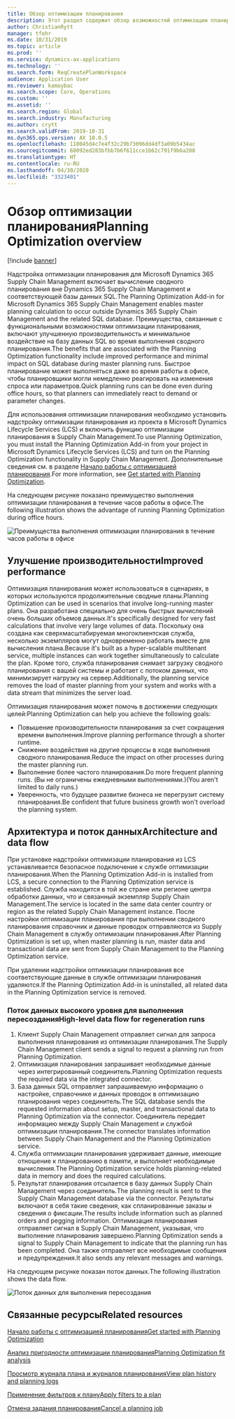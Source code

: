 ```yaml
---
title: Обзор оптимизации планирования
description: Этот раздел содержит обзор возможностей оптимизации планирования.
author: ChristianRytt
manager: tfehr
ms.date: 10/31/2019
ms.topic: article
ms.prod: ''
ms.service: dynamics-ax-applications
ms.technology: ''
ms.search.form: ReqCreatePlanWorkspace
audience: Application User
ms.reviewer: kamaybac
ms.search.scope: Core, Operations
ms.custom: ''
ms.assetid: ''
ms.search.region: Global
ms.search.industry: Manufacturing
ms.author: crytt
ms.search.validFrom: 2019-10-31
ms.dyn365.ops.version: AX 10.0.5
ms.openlocfilehash: 110045d4c7e4f32c29b73096dd4df3a09b5434ac
ms.sourcegitcommit: 68092ed283bfbb7b6f611cce1b62c791f9b6a208
ms.translationtype: HT
ms.contentlocale: ru-RU
ms.lasthandoff: 04/30/2020
ms.locfileid: "3323401"
---
```

# <a name="planning-optimization-overview"></a><span data-ttu-id="2f9c3-103">Обзор оптимизации планирования</span><span class="sxs-lookup"><span data-stu-id="2f9c3-103">Planning Optimization overview</span></span>

[!include [banner](../../includes/banner.md)]

<span data-ttu-id="2f9c3-104">Надстройка оптимизации планирования для Microsoft Dynamics 365 Supply Chain Management включает вычисление сводного планирования вне Dynamics 365 Supply Chain Management и соответствующей базы данных SQL.</span><span class="sxs-lookup"><span data-stu-id="2f9c3-104">The Planning Optimization Add-in for Microsoft Dynamics 365 Supply Chain Management enables master planning calculation to occur outside Dynamics 365 Supply Chain Management and the related SQL database.</span></span> <span data-ttu-id="2f9c3-105">Преимущества, связанные с функциональными возможностями оптимизации планирования, включают улучшенную производительность и минимальное воздействие на базу данных SQL во время выполнения сводного планирования.</span><span class="sxs-lookup"><span data-stu-id="2f9c3-105">The benefits that are associated with the Planning Optimization functionality include improved performance and minimal impact on SQL database during master planning runs.</span></span> <span data-ttu-id="2f9c3-106">Быстрое планирование может выполняться даже во время работы в офисе, чтобы планировщики могли немедленно реагировать на изменения спроса или параметров.</span><span class="sxs-lookup"><span data-stu-id="2f9c3-106">Quick planning runs can be done even during office hours, so that planners can immediately react to demand or parameter changes.</span></span>

<span data-ttu-id="2f9c3-107">Для использования оптимизации планирования необходимо установить надстройку оптимизации планирования из проекта в Microsoft Dynamics Lifecycle Services (LCS) и включить функцию оптимизации планирования в Supply Chain Management.</span><span class="sxs-lookup"><span data-stu-id="2f9c3-107">To use Planning Optimization, you must install the Planning Optimization Add-in from your project in Microsoft Dynamics Lifecycle Services (LCS) and turn on the Planning Optimization functionality in Supply Chain Management.</span></span> <span data-ttu-id="2f9c3-108">Дополнительные сведения см. в разделе [Начало работы с оптимизацией планирования](get-started.md).</span><span class="sxs-lookup"><span data-stu-id="2f9c3-108">For more information, see [Get started with Planning Optimization](get-started.md).</span></span>

<span data-ttu-id="2f9c3-109">На следующем рисунке показано преимущество выполнения оптимизации планирования в течение часов работы в офисе.</span><span class="sxs-lookup"><span data-stu-id="2f9c3-109">The following illustration shows the advantage of running Planning Optimization during office hours.</span></span>

![Преимущества выполнения оптимизации планирования в течение часов работы в офисе](media/PlanningOptimization1.png)

## <a name="improved-performance"></a><span data-ttu-id="2f9c3-111">Улучшение производительности</span><span class="sxs-lookup"><span data-stu-id="2f9c3-111">Improved performance</span></span>

<span data-ttu-id="2f9c3-112">Оптимизация планирования может использоваться в сценариях, в которых используются продолжительные сводные планы.</span><span class="sxs-lookup"><span data-stu-id="2f9c3-112">Planning Optimization can be used in scenarios that involve long-running master plans.</span></span> <span data-ttu-id="2f9c3-113">Она разработана специально для очень быстрых вычислений очень больших объемов данных.</span><span class="sxs-lookup"><span data-stu-id="2f9c3-113">It's specifically designed for very fast calculations that involve very large volumes of data.</span></span> <span data-ttu-id="2f9c3-114">Поскольку она создана как сверхмасштабируемая многоклиентская служба, несколько экземпляров могут одновременно работать вместе для вычисления плана.</span><span class="sxs-lookup"><span data-stu-id="2f9c3-114">Because it's built as a hyper-scalable multitenant service, multiple instances can work together simultaneously to calculate the plan.</span></span> <span data-ttu-id="2f9c3-115">Кроме того, служба планирования снимает загрузку сводного планирования с вашей системы и работает с потоком данных, что минимизирует нагрузку на сервер.</span><span class="sxs-lookup"><span data-stu-id="2f9c3-115">Additionally, the planning service removes the load of master planning from your system and works with a data stream that minimizes the server load.</span></span>

<span data-ttu-id="2f9c3-116">Оптимизация планирования может помочь в достижении следующих целей:</span><span class="sxs-lookup"><span data-stu-id="2f9c3-116">Planning Optimization can help you achieve the following goals:</span></span>

- <span data-ttu-id="2f9c3-117">Повышение производительности планирования за счет сокращения времени выполнения.</span><span class="sxs-lookup"><span data-stu-id="2f9c3-117">Improve planning performance through a shorter runtime.</span></span>
- <span data-ttu-id="2f9c3-118">Снижение воздействия на другие процессы в ходе выполнения сводного планирования.</span><span class="sxs-lookup"><span data-stu-id="2f9c3-118">Reduce the impact on other processes during the master planning run.</span></span>
- <span data-ttu-id="2f9c3-119">Выполнение более частого планирования.</span><span class="sxs-lookup"><span data-stu-id="2f9c3-119">Do more frequent planning runs.</span></span> <span data-ttu-id="2f9c3-120">(Вы не ограничены ежедневными выполнениями.)</span><span class="sxs-lookup"><span data-stu-id="2f9c3-120">(You aren't limited to daily runs.)</span></span>
- <span data-ttu-id="2f9c3-121">Уверенность, что будущее развитие бизнеса не перегрузит систему планирования.</span><span class="sxs-lookup"><span data-stu-id="2f9c3-121">Be confident that future business growth won't overload the planning system.</span></span>

## <a name="architecture-and-data-flow"></a><span data-ttu-id="2f9c3-122">Архитектура и поток данных</span><span class="sxs-lookup"><span data-stu-id="2f9c3-122">Architecture and data flow</span></span>

<span data-ttu-id="2f9c3-123">При установке надстройки оптимизации планирования из LCS устанавливается безопасное подключение к службе оптимизации планирования.</span><span class="sxs-lookup"><span data-stu-id="2f9c3-123">When the Planning Optimization Add-in is installed from LCS, a secure connection to the Planning Optimization service is established.</span></span> <span data-ttu-id="2f9c3-124">Служба находится в той же стране или регионе центра обработки данных, что и связанный экземпляр Supply Chain Management.</span><span class="sxs-lookup"><span data-stu-id="2f9c3-124">The service is located in the same data center country or region as the related Supply Chain Management instance.</span></span> <span data-ttu-id="2f9c3-125">После настройки оптимизации планирования при выполнении сводного планирования справочник и данные проводок отправляются из Supply Chain Management в службу оптимизации планирования.</span><span class="sxs-lookup"><span data-stu-id="2f9c3-125">After Planning Optimization is set up, when master planning is run, master data and transactional data are sent from Supply Chain Management to the Planning Optimization service.</span></span>

<span data-ttu-id="2f9c3-126">При удалении надстройки оптимизации планирования все соответствующие данные в службе оптимизации планирования удаляются.</span><span class="sxs-lookup"><span data-stu-id="2f9c3-126">If the Planning Optimization Add-in is uninstalled, all related data in the Planning Optimization service is removed.</span></span>

### <a name="high-level-data-flow-for-regeneration-runs"></a><span data-ttu-id="2f9c3-127">Поток данных высокого уровня для выполнения пересоздания</span><span class="sxs-lookup"><span data-stu-id="2f9c3-127">High-level data flow for regeneration runs</span></span>

1. <span data-ttu-id="2f9c3-128">Клиент Supply Chain Management отправляет сигнал для запроса выполнения планирования из оптимизации планирования.</span><span class="sxs-lookup"><span data-stu-id="2f9c3-128">The Supply Chain Management client sends a signal to request a planning run from Planning Optimization.</span></span>
2. <span data-ttu-id="2f9c3-129">Оптимизация планирования запрашивает необходимые данные через интегрированный соединитель.</span><span class="sxs-lookup"><span data-stu-id="2f9c3-129">Planning Optimization requests the required data via the integrated connector.</span></span>
3. <span data-ttu-id="2f9c3-130">База данных SQL отправляет запрашиваемую информацию о настройке, справочнике и данных проводок в оптимизацию планирования через соединитель.</span><span class="sxs-lookup"><span data-stu-id="2f9c3-130">The SQL database sends the requested information about setup, master, and transactional data to Planning Optimization via the connector.</span></span> <span data-ttu-id="2f9c3-131">Соединитель передает информацию между Supply Chain Management и службой оптимизации планирования.</span><span class="sxs-lookup"><span data-stu-id="2f9c3-131">The connector translates information between Supply Chain Management and the Planning Optimization service.</span></span>
4. <span data-ttu-id="2f9c3-132">Служба оптимизации планирования удерживает данные, имеющие отношение к планированию в памяти, и выполняет необходимые вычисления.</span><span class="sxs-lookup"><span data-stu-id="2f9c3-132">The Planning Optimization service holds planning-related data in memory and does the required calculations.</span></span>
5. <span data-ttu-id="2f9c3-133">Результат планирования отсылается в базу данных Supply Chain Management через соединитель.</span><span class="sxs-lookup"><span data-stu-id="2f9c3-133">The planning result is sent to the Supply Chain Management database via the connector.</span></span> <span data-ttu-id="2f9c3-134">Результаты включают в себя такие сведения, как спланированные заказы и сведения о фиксации.</span><span class="sxs-lookup"><span data-stu-id="2f9c3-134">The results include information such as planned orders and pegging information.</span></span> <span data-ttu-id="2f9c3-135">Оптимизация планирования отправляет сигнал в Supply Chain Management, указывая, что выполнение планирования завершено.</span><span class="sxs-lookup"><span data-stu-id="2f9c3-135">Planning Optimization sends a signal to Supply Chain Management to indicate that the planning run has been completed.</span></span> <span data-ttu-id="2f9c3-136">Она также отправляет все необходимые сообщения и предупреждения.</span><span class="sxs-lookup"><span data-stu-id="2f9c3-136">It also sends any relevant messages and warnings.</span></span>

<span data-ttu-id="2f9c3-137">На следующем рисунке показан поток данных.</span><span class="sxs-lookup"><span data-stu-id="2f9c3-137">The following illustration shows the data flow.</span></span>

![Поток данных для выполнения пересоздания](media/PlanningOptimization2.png)

## <a name="related-resources"></a><span data-ttu-id="2f9c3-139">Связанные ресурсы</span><span class="sxs-lookup"><span data-stu-id="2f9c3-139">Related resources</span></span>

[<span data-ttu-id="2f9c3-140">Начало работы с оптимизацией планирования</span><span class="sxs-lookup"><span data-stu-id="2f9c3-140">Get started with Planning Optimization</span></span>](get-started.md)

[<span data-ttu-id="2f9c3-141">Анализ пригодности оптимизации планирования</span><span class="sxs-lookup"><span data-stu-id="2f9c3-141">Planning Optimization fit analysis</span></span>](planning-optimization-fit-analysis.md)

[<span data-ttu-id="2f9c3-142">Просмотр журнала плана и журналов планирования</span><span class="sxs-lookup"><span data-stu-id="2f9c3-142">View plan history and planning logs</span></span>](plan-history-logs.md)

[<span data-ttu-id="2f9c3-143">Применение фильтров к плану</span><span class="sxs-lookup"><span data-stu-id="2f9c3-143">Apply filters to a plan</span></span>](plan-filters.md)

[<span data-ttu-id="2f9c3-144">Отмена задания планирования</span><span class="sxs-lookup"><span data-stu-id="2f9c3-144">Cancel a planning job</span></span>](cancel-planning-job.md)
